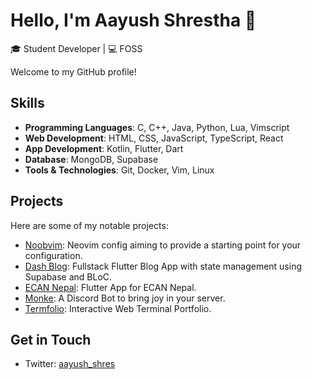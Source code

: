 # Hello, I'm Aayush Shrestha 👋

🎓 Student Developer | 💻 FOSS

Welcome to my GitHub profile!

## Skills

- **Programming Languages**: C, C++, Java, Python, Lua, Vimscript
- **Web Development**: HTML, CSS, JavaScript, TypeScript, React
- **App Development**: Kotlin, Flutter, Dart
- **Database**: MongoDB, Supabase
- **Tools & Technologies**: Git, Docker, Vim, Linux

## Projects

Here are some of my notable projects:

- [Noobvim](https://github.com/aayushshres/Noobvim): Neovim config aiming to provide a starting point for your configuration.
- [Dash Blog](https://github.com/aayushshres/Blog-App): Fullstack Flutter Blog App with state management using Supabase and BLoC.
- [ECAN Nepal](https://play.google.com/store/apps/details?id=com.susankya.ecan&hl=en&gl=US&pli=1): Flutter App for ECAN Nepal.
- [Monke](https://github.com/aayushshres/Monke-Discord-Bot): A Discord Bot to bring joy in your server.
- [Termfolio](https://termfolio-kappa.vercel.app/): Interactive Web Terminal Portfolio.

## Get in Touch

- Twitter: [aayush_shres](https://twitter.com/aayush_shres)
